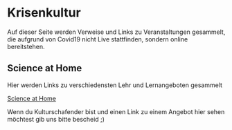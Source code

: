 # Krisenkultur

Auf dieser Seite werden Verweise und Links zu Veranstaltungen gesammelt, die aufgrund von Covid19 nicht Live stattfinden, sondern online bereitstehen.

## Science at Home

Hier werden Links zu verschiedensten Lehr und Lernangeboten gesammelt

[Science at Home](/science-at-home)



Wenn du Kulturschafender bist und einen Link zu einem Angebot hier sehen möchtest gib uns bitte bescheid ;)
